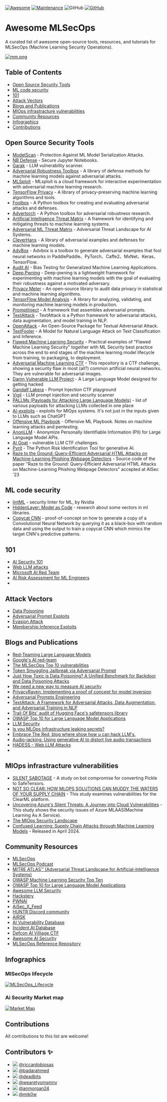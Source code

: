 [![Awesome](https://awesome.re/badge.svg)](https://awesome.re)
[![Maintenance](https://img.shields.io/badge/Maintained%3F-YES-green.svg)](https://github.com/RiccardoBiosas/awesome-MLSecOps/graphs/commit-activity)
![GitHub](https://img.shields.io/badge/License-MIT-lightgrey.svg)
[![GitHub](https://img.shields.io/twitter/follow/axsaucedo.svg?label=Follow)](https://twitter.com/RBiosas)
# Awesome MLSecOps

A curated list of awesome open-source tools, resources, and tutorials for MLSecOps (Machine Learning Security Operations).

[![mm.png](https://i.postimg.cc/VL6C6tKF/mm.png)](https://postimg.cc/SjBs1nFX)

## Table of Contents

- [Open Source Security Tools](#open-source-security-tools)
- [ML code security](#ml-code-security)
- [101](#101)
- [Attack Vectors](#attack-vectors)
- [Blogs and Publications](#blogs-and-publications)
- [MlOps infrastracture vulnerabilities](#mlops-infrastracture-vulnerabilities)
- [Community Resources](#community-resources)
- [Infographics](#infographics)
- [Contributions](#contributions)


## Open Source Security Tools
- [ModelScan](https://github.com/protectai/modelscan) - Protection Against ML Model Serialization Attacks.
- [NB Defense](https://nbdefense.ai) - Secure Jupyter Notebooks.
- [Garak](https://github.com/leondz/garak) -  LLM vulnerability scanner.
- [Adversarial Robustness Toolbox](https://github.com/IBM/adversarial-robustness-toolbox) - A library of defense methods for machine learning models against adversarial attacks.
- [MLSploit](https://github.com/mlsploit/) - MLsploit is a cloud framework for interactive experimentation with adversarial machine learning research.
- [TensorFlow Privacy](https://github.com/tensorflow/privacy) - A library of privacy-preserving machine learning algorithms and tools.
- [Foolbox](https://github.com/bethgelab/foolbox) - A Python toolbox for creating and evaluating adversarial attacks and defenses.
- [Advertorch](https://github.com/BorealisAI/advertorch) - A Python toolbox for adversarial robustness research. 
- [Artificial Intelligence Threat Matrix](https://collaborativeaicontrols.github.io/ATM/) - A framework for identifying and mitigating threats to machine learning systems.
- [Adversarial ML Threat Matrix](https://github.com/mitre/advmlthreatmatrix) - Adversarial Threat Landscape for AI Systems.
- [CleverHans](https://github.com/cleverhans-lab/cleverhans) - A library of adversarial examples and defenses for machine learning models.
- [AdvBox](https://github.com/advboxes/AdvBox) - Advbox is a toolbox to generate adversarial examples that fool neural networks in PaddlePaddle、PyTorch、Caffe2、MxNet、Keras、TensorFlow.
- [Audit AI](https://github.com/pymetrics/audit-ai) - Bias Testing for Generalized Machine Learning Applications.
- [Deep Pwning](https://github.com/cchio/deep-pwning) - Deep-pwning is a lightweight framework for experimenting with machine learning models with the goal of evaluating their robustness against a motivated adversary. 
- [Privacy Meter](https://github.com/privacytrustlab/ml_privacy_meter) - An open-source library to audit data privacy in statistical and machine learning algorithms.
- [TensorFlow Model Analysis](https://github.com/tensorflow/model-analysis) - A library for analyzing, validating, and monitoring machine learning models in production.
- [PromptInject](https://github.com/agencyenterprise/PromptInject) - A framework that assembles adversarial prompts.
- [TextAttack](https://github.com/QData/TextAttack) - TextAttack is a Python framework for adversarial attacks, data augmentation, and model training in NLP.
- [OpenAttack](https://github.com/thunlp/OpenAttack) - An Open-Source Package for Textual Adversarial Attack.
- [TextFooler](https://github.com/jind11/TextFooler) - A Model for Natural Language Attack on Text Classification and Inference.
- [Flawed Machine Learning Security](https://github.com/EthicalML/fml-security) - Practical examples of "Flawed Machine Learning Security" together with ML Security best practice across the end to end stages of the machine learning model lifecycle from training, to packaging, to deployment.
- [Adversarial Machine Learning CTF](https://github.com/arturmiller/adversarial_ml_ctf) - This repository is a CTF challenge, showing a security flaw in most (all?) common artificial neural networks. They are vulnerable for adversarial images.
- [Damn Vulnerable LLM Project](https://github.com/harishsg993010/DamnVulnerableLLMProject) - A Large Language Model designed for getting hacked
- [Gandalf Lakera](https://gandalf.lakera.ai/) - Prompt Injection CTF playground
- [Vigil](https://github.com/deadbits/vigil-llm) - LLM prompt injection and security scanner
- [PALLMs (Payloads for Attacking Large Language Models)](https://github.com/mik0w/pallms) - list of various payloads for attacking LLMs collected in one place
- [AI-exploits](https://github.com/protectai/ai-exploits) - exploits for MlOps systems. It's not just in the inputs given to LLMs such as ChatGPT
- [Offensive ML Playbook](https://wiki.offsecml.com/Welcome+to+the+Offensive+ML+Playbook) - Offensive ML Playbook. Notes on machine learning attacks and pentesting.
- [AnonLLM](https://github.com/fsndzomga/anonLLM) - Anonymize Personally Identifiable Information (PII) for Large Language Model APIs.
- [AI Goat](https://github.com/dhammon/ai-goat) - vulnerable LLM CTF challenges.
- [Pyrit](https://github.com/Azure/PyRIT) - The Python Risk Identification Tool for generative AI.
- [Raze to the Ground: Query-Efficient Adversarial HTML Attacks on Machine-Learning Phishing Webpage Detectors](https://github.com/advmlphish/raze_to_the_ground_aisec23) - Source code of the paper "Raze to the Ground: Query-Efficient Adversarial HTML Attacks on Machine-Learning Phishing Webpage Detectors" accepted at AISec '23


## ML code security
- [lintML](https://github.com/JosephTLucas/lintML) - security linter for ML, by Nvidia
- [HiddenLayer: Model as Code](https://hiddenlayer.com/research/models-are-code/) - research about some vectors in ml libraries.
- [Copycat CNN](https://github.com/jeiks/Stealing_DL_Models) - proof-of-concept on how to generate a copy of a Convolutional Neural Network by querying it as a black-box with random data and using the output to train a copycat CNN which mimics the target CNN's predictive patterns.

## 101
- [AI Security 101](https://www.nightfall.ai/ai-security-101)
- [Web LLM attacks](https://portswigger.net/web-security/llm-attacks)
- [Microsoft AI Red Team](https://learn.microsoft.com/en-us/security/ai-red-team/)
- [AI Risk Assessment for ML Engineers](https://learn.microsoft.com/en-us/security/ai-red-team/ai-risk-assessment)
- 
  
## Attack Vectors
- [Data Poisoning](https://github.com/ch-shin/awesome-data-poisoning)
- [Adversarial Prompt Exploits](https://research.nccgroup.com/2022/12/05/exploring-prompt-injection-attacks)
- [Evasion Attack](https://blogs.rstudio.com/ai/posts/2020-05-15-model-inversion-attacks/)
- [Membership Inference Exploits](https://arxiv.org/abs/2103.07853)

## Blogs and Publications 
- [Red-Teaming Large Language Models](https://huggingface.co/blog/red-teaming)
- [Google's AI red-team](https://blog.google/technology/safety-security/googles-ai-red-team-the-ethical-hackers-making-ai-safer/)
- [The MLSecOps Top 10 vulnerabilities](https://ethical.institute/security.html)
- [Token Smuggling Jailbreak via Adversarial Prompt](https://www.piratewires.com/p/gpt4-token-smuggling)
- [Just How Toxic is Data Poisoning? A Unified Benchmark for Backdoor and
Data Poisoning Attacks](https://arxiv.org/pdf/2006.12557.pdf)
- [We need a new way to measure AI security](https://blog.trailofbits.com/2023/03/14/ai-security-safety-audit-assurance-heidy-khlaaf-odd/)
- [PrivacyRaven: Implementing a proof of concept for model inversion](https://blog.trailofbits.com/2021/11/09/privacyraven-implementing-a-proof-of-concept-for-model-inversion/)
- [Adversarial Prompts Engineering](https://github.com/dair-ai/Prompt-Engineering-Guide/blob/main/guides/prompts-adversarial.md)
- [TextAttack: A Framework for Adversarial Attacks, Data Augmentation, and Adversarial Training in NLP](https://arxiv.org/abs/2005.05909)
- [Trail Of Bits' audit of Hugging Face's safetensors library](https://github.com/trailofbits/publications/blob/master/reviews/2023-03-eleutherai-huggingface-safetensors-securityreview.pdf)
- [OWASP Top 10 for Large Language Model Applications](https://owasp.org/www-project-top-10-for-large-language-model-applications/descriptions/)
- [LLM Security](https://llmsecurity.net/)
- [Is you MLOps infrastructure leaking secrets?](https://hackstery.com/2023/10/13/no-one-is-prefect-is-your-mlops-infrastructure-leaking-secrets/)
- [Embrace The Red, blog where show how u can hack LLM's.](https://embracethered.com/)
- [Audio-jacking: Using generative AI to distort live audio transactions](https://securityintelligence.com/posts/using-generative-ai-distort-live-audio-transactions/)
- [HADESS - Web LLM Attacks](https://hadess.io/web-llm-attacks/)
- 

## MlOps infrastracture vulnerabilities
- [SILENT SABOTAGE](https://hiddenlayer.com/research/silent-sabotage/) - A study on bot compromise for converting Pickle to SafeTensors.
- [NOT SO CLEAR: HOW MLOPS SOLUTIONS CAN MUDDY THE WATERS OF YOUR SUPPLY CHAIN](https://hiddenlayer.com/research/not-so-clear-how-mlops-solutions-can-muddy-the-waters-of-your-supply-chain/) - This study examines vulnerabilities for the ClearML platform.
- [Uncovering Azure's Silent Threats: A Journey into Cloud Vulnerabilities](https://www.youtube.com/watch?v=tv8tei97Sv8) - This study shows the security issues of Azure MLAAS(Machine Learning As A Service).
- [The MlOps Security Landscape](https://hackstery.com/wp-content/uploads/2023/11/mlops_owasp_oslo_2023.pdf)
- [Confused Learning: Supply Chain Attacks through Machine Learning Models](https://blackhat.com/asia-24/briefings/schedule/#confused-learning-supply-chain-attacks-through-machine-learning-models-37794) - Released in April 2024.

## Community Resources

- [MLSecOps](https://mlsecops.com/)
- [MLSecOps Podcast](https://mlsecops.com/podcast)
- [MITRE ATLAS™ (Adversarial Threat Landscape for Artificial-Intelligence Systems)](https://atlas.mitre.org/)
- [OWASP Machine Learning Security Top Ten](https://owasp.org/www-project-machine-learning-security-top-10/)
- [OWASP Top 10 for Large Language Model Applications](https://owasp.org/www-project-top-10-for-large-language-model-applications/)
- [Awesome LLM Security](https://github.com/corca-ai/awesome-llm-security)
- [Hackstery](https://hackstery.com/)
- [PWNAI](https://t.me/pwnai)
- [AiSec_X_Feed](https://t.me/aisecnews)
- [HUNTR Discord community](https://discord.com/invite/GBmmty82CM)
- [AIRSK](https://airisk.io)
- [AI Vulnerability Database](https://avidml.org/)
- [Incident AI Database](https://incidentdatabase.ai/)
- [Defcon AI Villiage CTF](https://www.kaggle.com/competitions/ai-village-ctf/overview)
- [Awesome AI Security](https://github.com/ottosulin/awesome-ai-security)
- [MLSecOps Reference Repository](https://github.com/disesdi/mlsecops_references)


## Infographics

### MlSecOps lifecycle
[![MLSecOps_Lifecycle](https://github.com/RiccardoBiosas/awesome-MLSecOps/assets/65150720/236cd3f4-bce8-4659-b43f-8d4002df65a5)](https://www.conf42.com/DevSecOps_2022_Eugene_Neelou_ai_introducing_mlsecops_for_software_20)


### Ai Security Market map
[![Market Map](https://i.postimg.cc/15ZxH0q9/marketmap.png)](https://menlovc.com/perspective/security-for-ai-genai-risks-and-the-emerging-startup-landscape/)

## Contributions
All contributions to this list are welcome!


## Contributors ✨
- [<img src='https://github.com/riccardobiosas.png?size=50'>](https://github.com/riccardobiosas) [@riccardobiosas](https://github.com/riccardobiosas)
- [<img src='https://github.com/badarahmed.png?size=50'>](https://github.com/badarahmed) [@badarahmed](https://github.com/badarahmed)
- [<img src='https://github.com/deadbits.png?size=50'>](https://github.com/deadbits) [@deadbits](https://github.com/deadbits)
- [<img src='https://github.com/wearetyomsmnv.png?size=50'>](https://github.com/wearetyomsmnv) [@wearetyomsmnv](https://github.com/wearetyomsmnv)
- [<img src='https://github.com/anmorgan24.png?size=50'>](https://github.com/anmorgan24) [@anmorgan24](https://github.com/anmorgan24)
- [<img src='https://github.com/mik0w.png?size=50'>](https://github.com/mik0w) [@mik0w](https://github.com/mik0w)


